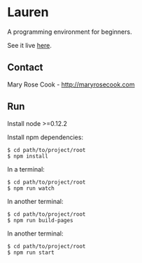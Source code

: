 # Lauren

A programming environment for beginners.

See it live [here](http://codelauren.com).

## Contact

Mary Rose Cook - http://maryrosecook.com

## Run

Install node >=0.12.2

Install npm dependencies:

    $ cd path/to/project/root
    $ npm install

In a terminal:

    $ cd path/to/project/root
    $ npm run watch

In another terminal:

    $ cd path/to/project/root
    $ npm run build-pages

In another terminal:

    $ cd path/to/project/root
    $ npm run start
